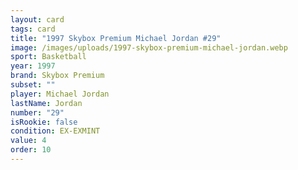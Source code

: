 ```yaml
---
layout: card
tags: card
title: "1997 Skybox Premium Michael Jordan #29"
image: /images/uploads/1997-skybox-premium-michael-jordan.webp
sport: Basketball
year: 1997
brand: Skybox Premium
subset: ""
player: Michael Jordan
lastName: Jordan
number: "29"
isRookie: false
condition: EX-EXMINT
value: 4
order: 10
---
```

